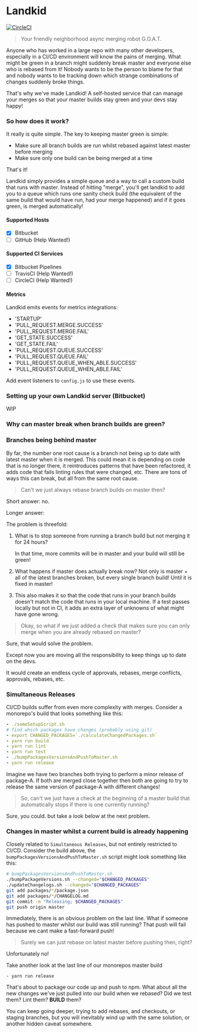 # Landkid

[![CircleCI](https://circleci.com/gh/atlassian/landkid/tree/master.svg?style=svg)](https://circleci.com/gh/atlassian/landkid/tree/master)

> Your friendly neighborhood async merging robot G.O.A.T.

Anyone who has worked in a large repo with many other developers, especially in
a CI/CD environment will know the pains of merging. What might be green in a
branch might suddenly break master and everyone else who is rebased from it!
Nobody wants to be the person to blame for that and nobody wants to be tracking
down which strange combinations of changes suddenly broke things.

That's why we've made Landkid! A self-hosted service that can manage your merges
so that your master builds stay green and your devs stay happy!

### So how does it work?

It really is quite simple. The key to keeping master green is simple:

- Make sure all branch builds are run whilst rebased against latest master
  before merging
- Make sure only one build can be being merged at a time

That's it!

Landkid simply provides a simple queue and a way to call a custom build that
runs with master. Instead of hitting "merge", you'll get landkid to add you to a
queue which runs one sanity check build (the equivalent of the same build that
would have run, had your merge happened) and if it goes green, is merged
automatically!

#### Supported Hosts

- [x] Bitbucket
- [ ] GitHub (Help Wanted!)

#### Supported CI Services

- [x] Bitbucket Pipelines
- [ ] TravisCI (Help Wanted!)
- [ ] CircleCI (Help Wanted!)

#### Metrics

Landkid emits events for metrics integrations:

- 'STARTUP'
- 'PULL_REQUEST.MERGE.SUCCESS'
- 'PULL_REQUEST.MERGE.FAIL'
- 'GET_STATE.SUCCESS'
- 'GET_STATE.FAIL'
- 'PULL_REQUEST.QUEUE.SUCCESS'
- 'PULL_REQUEST.QUEUE.FAIL'
- 'PULL_REQUEST.QUEUE_WHEN_ABLE.SUCCESS'
- 'PULL_REQUEST.QUEUE_WHEN_ABLE.FAIL'

Add event listeners to `config.js` to use these events.

### Setting up your own Landkid server (Bitbucket)

WIP

### Why can master break when branch builds are green?

### Branches being behind master

By far, the number one root cause is a branch not being up to date with latest
master when it is merged. This could mean it is depending on code that is no
longer there, it reintroduces patterns that have been refactored, it adds code
that fails linting rules that were changed, etc. There are tons of ways this can
break, but all from the same root cause.

> Can't we just always rebase branch builds on master then?

Short answer: no.

Longer answer:

The problem is threefold:

1. What is to stop someone from running a branch build but not merging it for 24
   hours?

   In that time, more commits will be in master and your build will still be
   green!

2. What happens if master does actually break now? Not only is master + all of
   the latest branches broken, but every single branch build! Until it is fixed
   in master!

3. This also makes it so that the code that runs in your branch builds doesn't
   match the code that runs in your local machine. If a test passes locally but
   not in CI, it adds an extra layer of unknowns of what might have gone wrong.

> Okay, so what if we just added a check that makes sure you can only merge when
> you are already rebased on master?

Sure, that would solve the problem.

Except now you are moving all the responsibility to keep things up to date on the
devs.

It would create an endless cycle of approvals, rebases, merge conflicts,
approvals, rebases, etc.

### Simultaneous Releases

CI/CD builds suffer from even more complexity with merges. Consider a monorepo's
build that looks something like this:

```yml
- ./someSetupScript.sh
# find which packages have changes (probably using git)
- export CHANGED_PACKAGES=`./calculateChangedPackages.sh`
- yarn run build
- yarn run lint
- yarn run test
- ./bumpPackagesVersionsAndPushToMaster.sh
- yarn run release
```

Imagine we have two branches both trying to perform a minor release of
package-A. If both are merged close together then both are going to try to
release the same version of package-A with different changes!

> So, can't we just have a check at the beginning of a master build that
> automatically stops if there is one currently running?

Sure, you could. but take a look below at the next problem.

### Changes in master whilst a current build is already happening

Closely related to `Simultaneous Releases`, but not entirely restricted to
CI/CD. Consider the build above, the `bumpPackagesVersionsAndPushToMaster.sh`
script might look something like this:

```sh
# bumpPackagesVersionsAndPushToMaster.sh
./bumpPackageVersions.sh --changed="$CHANGED_PACKAGES"
./updateChangelogs.sh --changed="$CHANGED_PACKAGES"
git add packages/*/package.json
git add packages/*/CHANGELOG.md
git commit -m "Releasing; $CHANGED_PACKAGES"
git push origin master
```

Immediately, there is an obvious problem on the last line. What if someone has
pushed to master whilst our build was still running? That push will fail because
we cant make a fast-forward push!

> Surely we can just rebase on latest master before pushing then, right?

Unfortunately no!

Take another look at the last line of our monorepos master build

```
- yarn run release
```

That's about to package our code up and push to npm. What about all the new
changes we've just pulled into our build when we rebased? Did we test them? Lint
them? **BUILD** them?

You can keep going deeper, trying to add rebases, and checkouts, or staging
branches, but you will inevitably wind up with the same solution, or another
hidden caveat somewhere.
